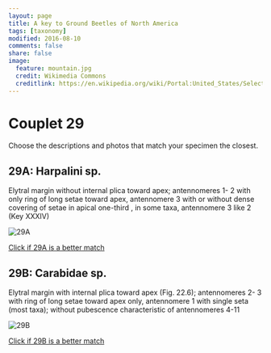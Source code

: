 ```yaml
---
layout: page
title: A key to Ground Beetles of North America
tags: [taxonomy]
modified: 2016-08-10
comments: false
share: false
image:
  feature: mountain.jpg
  credit: Wikimedia Commons
  creditlink: https://en.wikipedia.org/wiki/Portal:United_States/Selected_panorama#/media/File:Mount_Ellinor,_Mount_Washington_Panorama.jpg
---
```


# Couplet 29


Choose the descriptions and photos that match your specimen the closest. 

## 29A: Harpalini sp. 

Elytral margin without internal plica toward apex; antennomeres 1- 2 with only ring of long setae toward apex, antennomere 3 with or without dense covering of setae in apical one-third , in some taxa, antennomere 3 like 2 (Key XXXIV)

![29A](//klevan.github.io/images/keyfigs/Key1_29_29A.png)

[Click if 29A is a better match](https://en.wikipedia.org/wiki/Harpalini)


## 29B: Carabidae sp. 

Elytral margin with internal plica toward apex (Fig. 22.6); antennomeres 2- 3 with ring of long setae toward apex only, antennomere 1 with single seta (most taxa); without pubescence characteristic of antennomeres 4-11

![29B](//klevan.github.io/images/keyfigs/Key1_29_29B.png)

[Click if 29B is a better match](//klevan.github.io/dynamicTaxonomy/Key1_30)

